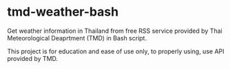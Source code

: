 # tmd-weather-bash
Get weather information in Thailand from free RSS service provided by Thai Meteorological Deaprtment (TMD) in Bash script.

This project is for education and ease of use only, to properly using, use API provided by TMD.
